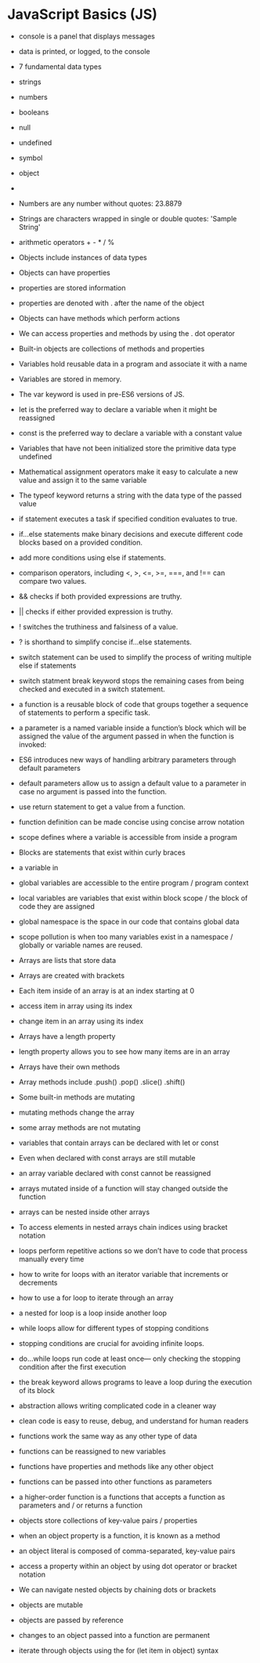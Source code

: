 # JavaScript Basics (JS)

- console is a panel that displays messages
- data is printed, or logged, to the console

- 7 fundamental data types
- strings
- numbers
- booleans
- null
- undefined
- symbol
- object
- 
- Numbers are any number without quotes: 23.8879
- Strings are characters wrapped in single or double quotes: 'Sample String'
- arithmetic operators + -  *  / %
- Objects include instances of data types 
- Objects can have properties
- properties are stored information 
- properties are denoted with . after the name of the object
- Objects can have methods which perform actions
- We can access properties and methods by using the . dot operator
- Built-in objects are collections of methods and properties


- Variables hold reusable data in a program and associate it with a name
- Variables are stored in memory.
- The var keyword is used in pre-ES6 versions of JS.
- let is the preferred way to declare a variable when it might be reassigned
- const is the preferred way to declare a variable with a constant value
- Variables that have not been initialized store the primitive data type undefined
- Mathematical assignment operators make it easy to calculate a new value and assign it to the same variable
- The typeof keyword returns a string with the data type of the passed value

- if statement executes a task if specified condition evaluates to true.
- if...else statements make binary decisions and execute different code blocks based on a provided condition.
- add more conditions using else if statements.
- comparison operators, including <, >, <=, >=, ===, and !== can compare two values.
- && checks if both provided expressions are truthy.
- || checks if either provided expression is truthy.
-  ! switches the truthiness and falsiness of a value.
- ? is shorthand to simplify concise if...else statements.
- switch statement can be used to simplify the process of writing multiple else if statements
-  switch statment break keyword stops the remaining cases from being checked and executed in a switch statement.

- a function is a reusable block of code that groups together a sequence of statements to perform a specific task.
 
- a parameter is a named variable inside a function’s block which will be assigned the value of the argument passed in when the function is invoked:

- ES6 introduces new ways of handling arbitrary parameters through default parameters 

- default parameters allow us to assign a default value to a parameter in case no argument is passed into the function.

- use return statement to get a value from a function.

- function definition can be made concise using concise arrow notation

- scope defines where a variable is accessible from inside a program
- Blocks are statements that exist within curly braces
- a variable in 
- global variables are accessible to the entire program / program context
- local variables are variables that exist within block scope / the block of code they are assigned
- global namespace is the space in our code that contains global data
- scope pollution is when too many variables exist in a namespace / globally or variable names are reused.

- Arrays are lists that store data
- Arrays are created with brackets
- Each item inside of an array is at an index starting at 0
- access item in array using its index
- change item in an array using its index
- Arrays have a length property
- length property allows you to see how many items are in an array
- Arrays have their own methods
- Array methods include .push() .pop() .slice() .shift() 
- Some built-in methods are mutating
- mutating methods change the array
- some array methods are not mutating
- variables that contain arrays can be declared with let or const
- Even when declared with const arrays are still mutable
- an array variable declared with const cannot be reassigned
- arrays mutated inside of a function will stay changed outside the function
- arrays can be nested inside other arrays
- To access elements in nested arrays chain indices using bracket notation

- loops perform repetitive actions so we don’t have to code that process manually every time
- how to write for loops with an iterator variable that increments or decrements
- how to use a for loop to iterate through an array
- a nested for loop is a loop inside another loop
- while loops allow for different types of stopping conditions
- stopping conditions are crucial for avoiding infinite loops.
- do...while loops run code at least once— only checking the stopping condition after the first execution
- the break keyword allows programs to leave a loop during the execution of its block

- abstraction allows writing complicated code in a cleaner way 
- clean code is easy to reuse, debug, and understand for human readers
- functions work the same way as any other type of data
- functions can be reassigned to new variables
- functions have properties and methods like any other object
- functions can be passed into other functions as parameters
- a higher-order function is a functions that accepts a function as parameters and / or returns a function

- objects store collections of key-value pairs / properties
- when an object property is a function, it is known as a method
- an object literal is composed of comma-separated, key-value pairs 
- access a property within an object by using dot operator or bracket notation
- We can navigate nested objects by chaining dots or brackets
- objects are mutable
- objects are passed by reference
- changes to an object passed into a function are permanent
- iterate through objects using the for (let item in object) syntax
